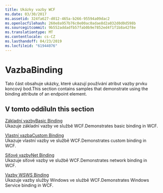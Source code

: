 ```yaml
---
title: Ukázky vazby WCF
ms.date: 03/30/2017
ms.assetid: 324fa627-d012-465a-b266-95594a09dac2
ms.openlocfilehash: 260e8a957b76c0e00ac0adae8d2a032d0d0d598b
ms.sourcegitcommit: 9b552addadfb57fab0b9e7852ed4f1f1b8a42f8e
ms.translationtype: MT
ms.contentlocale: cs-CZ
ms.lasthandoff: 04/23/2019
ms.locfileid: "61944076"
---
```

# <a name="binding"></a><span data-ttu-id="384fe-102">Vazba</span><span class="sxs-lookup"><span data-stu-id="384fe-102">Binding</span></span>

<span data-ttu-id="384fe-103">Tato část obsahuje ukázky, které ukazují používání atribut vazby prvku koncový bod.</span><span class="sxs-lookup"><span data-stu-id="384fe-103">This section contains samples that demonstrate using the binding attribute of an endpoint element.</span></span>  
  
## <a name="in-this-section"></a><span data-ttu-id="384fe-104">V tomto oddílu</span><span class="sxs-lookup"><span data-stu-id="384fe-104">In this section</span></span>
  
 [<span data-ttu-id="384fe-105">Základní vazby</span><span class="sxs-lookup"><span data-stu-id="384fe-105">Basic Binding</span></span>](../../../../docs/framework/wcf/samples/basic-binding.md)  
 <span data-ttu-id="384fe-106">Ukazuje základní vazby ve službě WCF.</span><span class="sxs-lookup"><span data-stu-id="384fe-106">Demonstrates basic binding in WCF.</span></span>  
  
 [<span data-ttu-id="384fe-107">Vlastní vazba</span><span class="sxs-lookup"><span data-stu-id="384fe-107">Custom Binding</span></span>](../../../../docs/framework/wcf/samples/custom-binding.md)  
 <span data-ttu-id="384fe-108">Ukazuje vlastní vazby ve službě WCF.</span><span class="sxs-lookup"><span data-stu-id="384fe-108">Demonstrates custom binding in WCF.</span></span>  
  
 [<span data-ttu-id="384fe-109">Síťové vazby</span><span class="sxs-lookup"><span data-stu-id="384fe-109">Net Binding</span></span>](../../../../docs/framework/wcf/samples/net-binding.md)  
 <span data-ttu-id="384fe-110">Ukazuje síťové vazby ve službě WCF.</span><span class="sxs-lookup"><span data-stu-id="384fe-110">Demonstrates network binding in WCF.</span></span>  
  
 [<span data-ttu-id="384fe-111">Vazby WS</span><span class="sxs-lookup"><span data-stu-id="384fe-111">WS Binding</span></span>](../../../../docs/framework/wcf/samples/ws-binding.md)  
 <span data-ttu-id="384fe-112">Ukazuje vazby služby Windows ve službě WCF.</span><span class="sxs-lookup"><span data-stu-id="384fe-112">Demonstrates Windows Service binding in WCF.</span></span>
